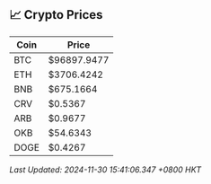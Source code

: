 ## 📈 Crypto Prices

| Coin | Price |
| ---- | ----- |
| BTC | $96897.9477 |
| ETH | $3706.4242 |
| BNB | $675.1664 |
| CRV | $0.5367 |
| ARB | $0.9677 |
| OKB | $54.6343 |
| DOGE | $0.4267 |

_Last Updated: 2024-11-30 15:41:06.347 +0800 HKT_
